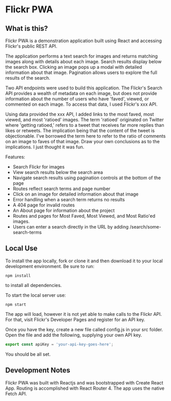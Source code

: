 # Flickr PWA

## What is this?

Flickr PWA is a demonstration application built using React and accessing Flickr's public REST API. 

The application performs a text search for images and returns matching images along with details about each image. Search results display below the search box. Clicking an image pops up a modal with detailed information about that image. Pagination allows users to explore the full results of the search.

Two API endpoints were used to build this application. The Flickr's Search API provides a wealth of metadata on each image, but does not provide information about the number of users who have 'faved', viewed, or commented on each image. To access that data, I used Flickr's xxx API. 

Using data provided the xxx API, I added links to the most faved, most viewed, and most 'ratioed' images. The term 'ratioed' originated on Twitter where 'getting ratioed,' refers to a tweet that receives far more replies than likes or retweets. The implication being that the content of the tweet is objectionable. I've borrowed the term here to refer to the ratio of comments on an image to faves of that image. Draw your own conclusions as to the implications. I just thought it was fun.

Features:
- Search Flickr for images
- View search results below the search area
- Navigate search results using pagination controls at the bottom of the page
- Routes reflect search terms and page number
- Click on an image for detailed information about that image
- Error handling when a search term returns no results
- A 404 page for invalid routes
- An About page for information about the project
- Routes and pages for Most Faved, Most Viewed, and Most Ratio'ed images.
- Users can enter a search directly in the URL by adding /search/some-search-terms

## Local Use

To install the app locally, fork or clone it and then download it to your local development environment. Be sure to run:

```
npm install
```

to install all dependencies. 

To start the local server use:

```
npm start
```

The app will load, however it is not yet able to make calls to the Flickr API. For that, visit Flickr's Developer Pages and register for an API key.

Once you have the key, create a new file called config.js in your src folder. Open the file and add the following, supplying your own API key.

```js
export const apiKey = 'your-api-key-goes-here';
```

You should be all set.

## Development Notes

Flickr PWA was built with Reactjs and was bootstrapped with Create React App. Routing is accomplished with React Router 4. The app uses the native Fetch API. 
